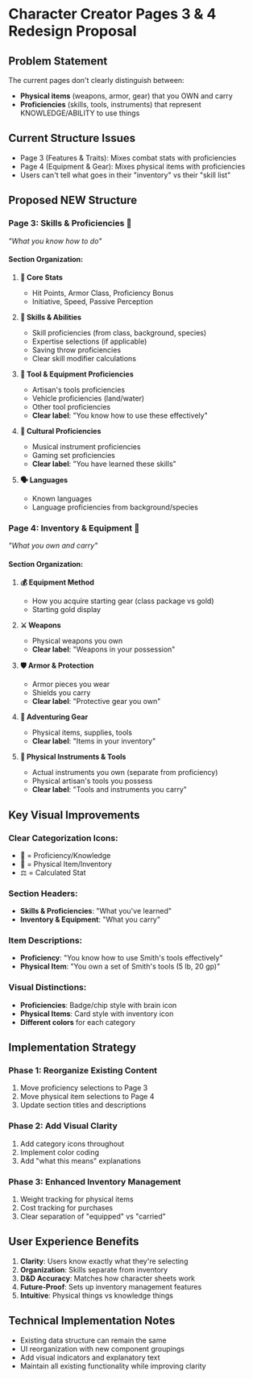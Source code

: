 # Character Creator Pages 3 & 4 Redesign Proposal

## Problem Statement
The current pages don't clearly distinguish between:
- **Physical items** (weapons, armor, gear) that you OWN and carry
- **Proficiencies** (skills, tools, instruments) that represent KNOWLEDGE/ABILITY to use things

## Current Structure Issues
- Page 3 (Features & Traits): Mixes combat stats with proficiencies
- Page 4 (Equipment & Gear): Mixes physical items with proficiencies
- Users can't tell what goes in their "inventory" vs their "skill list"

## Proposed NEW Structure

### **Page 3: Skills & Proficiencies** 🧠
*"What you know how to do"*

#### Section Organization:
1. **🎯 Core Stats**
   - Hit Points, Armor Class, Proficiency Bonus
   - Initiative, Speed, Passive Perception

2. **🧠 Skills & Abilities**
   - Skill proficiencies (from class, background, species)
   - Expertise selections (if applicable)
   - Saving throw proficiencies
   - Clear skill modifier calculations

3. **🔧 Tool & Equipment Proficiencies**
   - Artisan's tools proficiencies
   - Vehicle proficiencies (land/water)
   - Other tool proficiencies
   - **Clear label**: "You know how to use these effectively"

4. **🎵 Cultural Proficiencies**
   - Musical instrument proficiencies
   - Gaming set proficiencies
   - **Clear label**: "You have learned these skills"

5. **🗣️ Languages**
   - Known languages
   - Language proficiencies from background/species

### **Page 4: Inventory & Equipment** 🎒
*"What you own and carry"*

#### Section Organization:
1. **💰 Equipment Method**
   - How you acquire starting gear (class package vs gold)
   - Starting gold display

2. **⚔️ Weapons**
   - Physical weapons you own
   - **Clear label**: "Weapons in your possession"

3. **🛡️ Armor & Protection**
   - Armor pieces you wear
   - Shields you carry
   - **Clear label**: "Protective gear you own"

4. **🎒 Adventuring Gear**
   - Physical items, supplies, tools
   - **Clear label**: "Items in your inventory"

5. **🎵 Physical Instruments & Tools**
   - Actual instruments you own (separate from proficiency)
   - Physical artisan's tools you possess
   - **Clear label**: "Tools and instruments you carry"

## Key Visual Improvements

### Clear Categorization Icons:
- 🧠 = Proficiency/Knowledge
- 🎒 = Physical Item/Inventory
- ⚖️ = Calculated Stat

### Section Headers:
- **Skills & Proficiencies**: "What you've learned"
- **Inventory & Equipment**: "What you carry"

### Item Descriptions:
- **Proficiency**: "You know how to use Smith's tools effectively"
- **Physical Item**: "You own a set of Smith's tools (5 lb, 20 gp)"

### Visual Distinctions:
- **Proficiencies**: Badge/chip style with brain icon
- **Physical Items**: Card style with inventory icon
- **Different colors** for each category

## Implementation Strategy

### Phase 1: Reorganize Existing Content
1. Move proficiency selections to Page 3
2. Move physical item selections to Page 4
3. Update section titles and descriptions

### Phase 2: Add Visual Clarity
1. Add category icons throughout
2. Implement color coding
3. Add "what this means" explanations

### Phase 3: Enhanced Inventory Management
1. Weight tracking for physical items
2. Cost tracking for purchases
3. Clear separation of "equipped" vs "carried"

## User Experience Benefits

1. **Clarity**: Users know exactly what they're selecting
2. **Organization**: Skills separate from inventory
3. **D&D Accuracy**: Matches how character sheets work
4. **Future-Proof**: Sets up inventory management features
5. **Intuitive**: Physical things vs knowledge things

## Technical Implementation Notes

- Existing data structure can remain the same
- UI reorganization with new component groupings
- Add visual indicators and explanatory text
- Maintain all existing functionality while improving clarity
